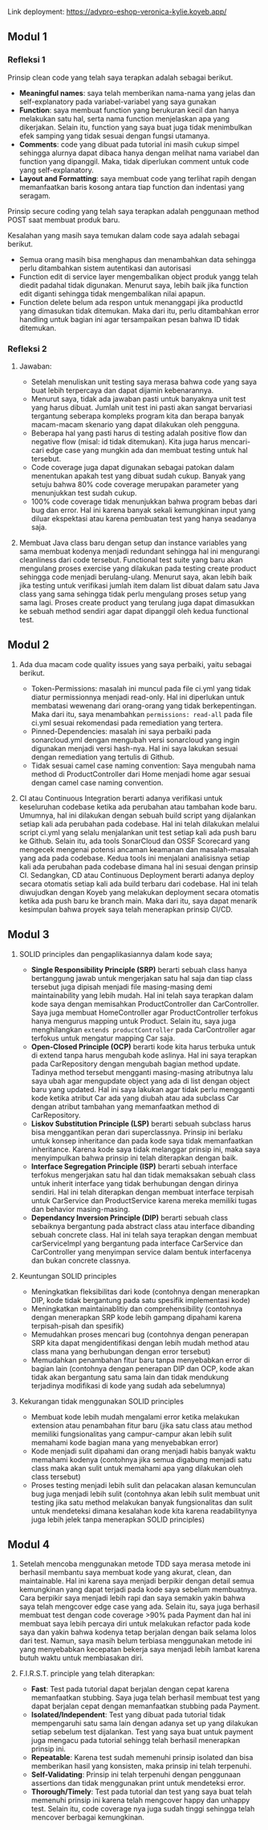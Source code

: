 Link deployment: https://advpro-eshop-veronica-kylie.koyeb.app/

## Modul 1
### Refleksi 1
Prinsip clean code yang telah saya terapkan adalah sebagai berikut.
- **Meaningful names**: saya telah memberikan nama-nama yang jelas dan self-explanatory pada variabel-variabel yang saya gunakan
- **Function**: saya membuat function yang berukuran kecil dan hanya melakukan satu hal, serta nama function menjelaskan apa yang dikerjakan. Selain itu, function yang saya buat juga tidak menimbulkan efek samping yang tidak sesuai dengan fungsi utamanya.
- **Comments**: code yang dibuat pada tutorial ini masih cukup simpel sehingga alurnya dapat dibaca hanya dengan melihat nama variabel dan function yang dipanggil. Maka, tidak diperlukan comment untuk code yang self-explanatory.
- **Layout and Formatting**: saya membuat code yang terlihat rapih dengan memanfaatkan baris kosong antara tiap function dan indentasi yang seragam.

Prinsip secure coding yang telah saya terapkan adalah penggunaan method POST saat membuat produk baru.

Kesalahan yang masih saya temukan dalam code saya adalah sebagai berikut.
- Semua orang masih bisa menghapus dan menambahkan data sehingga perlu ditambahkan sistem autentikasi dan autorisasi
- Function edit di service layer mengembalikan object produk yangg telah diedit padahal tidak digunakan. Menurut saya, lebih baik jika function edit diganti sehingga tidak mengembalikan nilai apapun.
- Function delete belum ada respon untuk menanggapi jika productId yang dimasukan tidak ditemukan. Maka dari itu, perlu ditambahkan error handling untuk bagian ini agar tersampaikan pesan bahwa ID tidak ditemukan.

### Refleksi 2
1. Jawaban:
    - Setelah menuliskan unit testing saya merasa bahwa code yang saya buat lebih terpercaya dan dapat dijamin kebenarannya.
    - Menurut saya, tidak ada jawaban pasti untuk banyaknya unit test yang harus dibuat. Jumlah unit test ini pasti akan sangat bervariasi tergantung seberapa kompleks program kita dan berapa banyak macam-macam skenario yang dapat dilakukan oleh pengguna.
    - Beberapa hal yang pasti harus di testing adalah positive flow dan negative flow (misal: id tidak ditemukan). Kita juga harus mencari-cari edge case yang mungkin ada dan membuat testing untuk hal tersebut.
    - Code coverage juga dapat digunakan sebagai patokan dalam menentukan apakah test yang dibuat sudah cukup. Banyak yang setuju bahwa 80% code coverage merupakan parameter yang menunjukkan test sudah cukup.
    - 100% code coverage tidak menunjukkan bahwa program bebas dari bug dan error. Hal ini karena banyak sekali kemungkinan input yang diluar ekspektasi atau karena pembuatan test yang hanya seadanya saja.


2. Membuat Java class baru dengan setup dan instance variables yang sama membuat kodenya menjadi redundant sehingga hal ini mengurangi cleanliness dari code tersebut. Functional test suite yang baru akan mengulang proses exercise yang dilakukan pada testing create product sehingga code menjadi berulang-ulang. Menurut saya, akan lebih baik jika testing untuk verifikasi jumlah item dalam list dibuat dalam satu Java class yang sama sehingga tidak perlu mengulang proses setup yang sama lagi. Proses create product yang terulang juga dapat dimasukkan ke sebuah method sendiri agar dapat dipanggil oleh kedua functional test.

## Modul 2
1. Ada dua macam code quality issues yang saya perbaiki, yaitu sebagai berikut.
   - Token-Permissions: masalah ini muncul pada file ci.yml yang tidak diatur permissionnya menjadi read-only. Hal ini diperlukan untuk membatasi wewenang dari orang-orang yang tidak berkepentingan. Maka dari itu, saya menambahkan ```permissions: read-all``` pada file ci.yml sesuai rekomendasi pada remediation yang tertera.
   - Pinned-Dependencies: masalah ini saya perbaiki pada sonarcloud.yml dengan mengubah versi sonarcloud yang ingin digunakan menjadi versi hash-nya. Hal ini saya lakukan sesuai dengan remediation yang tertulis di Github.
   - Tidak sesuai camel case naming convention: Saya mengubah nama method di ProductController dari Home menjadi home agar sesuai dengan camel case naming convention.
   
2. CI atau Continuous Integration berarti adanya verifikasi untuk keseluruhan codebase ketika ada perubahan atau tambahan kode baru. Umumnya, hal ini dilakukan dengan sebuah build script yang dijalankan setiap kali ada perubahan pada codebase. Hal ini telah dilakukan melalui script ci.yml yang selalu menjalankan unit test setiap kali ada push baru ke Github. Selain itu, ada tools SonarCloud dan OSSF Scorecard yang mengecek mengenai potensi ancaman keamanan dan masalah-masalah yang ada pada codebase. Kedua tools ini menjalani analisisnya setiap kali ada perubahan pada codebase dimana hal ini sesuai dengan prinsip CI. 
Sedangkan, CD atau Continuous Deployment berarti adanya deploy secara otomatis setiap kali ada build terbaru dari codebase. Hal ini telah diwujudkan dengan Koyeb yang melakukan deployment secara otomatis ketika ada push baru ke branch main. Maka dari itu, saya dapat menarik kesimpulan bahwa proyek saya telah menerapkan prinsip CI/CD.

## Modul 3
1. SOLID principles dan pengaplikasiannya dalam kode saya;
   - **Single Responsibility Principle (SRP)** berarti sebuah class hanya bertanggung jawab untuk mengerjakan satu hal saja dan tiap class tersebut juga dipisah menjadi file masing-masing demi maintainability yang lebih mudah. Hal ini telah saya terapkan dalam kode saya dengan memisahkan ProductController dan CarController. Saya juga membuat HomeController agar ProductController terfokus hanya mengurus mapping untuk Product. Selain itu, saya juga menghilangkan ```extends productController``` pada CarController agar terfokus untuk mengatur mapping Car saja.
   - **Open-Closed Principle (OCP)** berarti kode kita harus terbuka untuk di extend tanpa harus mengubah kode aslinya. Hal ini saya terapkan pada CarRepository dengan mengubah bagian method update. Tadinya method tersebut mengganti masing-masing atributnya lalu saya ubah agar mengupdate object yang ada di list dengan object baru yang updated. Hal ini saya lakukan agar tidak perlu mengganti kode ketika atribut Car ada yang diubah atau ada subclass Car dengan atribut tambahan yang memanfaatkan method di CarRepository.
   - **Liskov Substitution Principle (LSP)** berarti sebuah subclass harus bisa menggantikan peran dari superclassnya. Prinsip ini berlaku untuk konsep inheritance dan pada kode saya tidak memanfaatkan inheritance. Karena kode saya tidak melanggar prinsip ini, maka saya menyimpulkan bahwa prinsip ini telah diterapkan dengan baik.
   - **Interface Segregation Principle (ISP)** berarti sebuah interface terfokus mengerjakan satu hal dan tidak memaksakan sebuah class untuk inherit interface yang tidak berhubungan dengan dirinya sendiri. Hal ini telah diterapkan dengan membuat interface terpisah untuk CarService dan ProductService karena mereka memiliki tugas dan behavior masing-masing.
   - **Dependancy Inversion Principle (DIP)** berarti sebuah class sebaiknya bergantung pada abstract class atau interface dibanding sebuah concrete class. Hal ini telah saya terapkan dengan membuat carServiceImpl yang bergantung pada interface CarService dan CarController yang menyimpan service dalam bentuk interfacenya dan bukan concrete classnya.
   
2. Keuntungan SOLID principles
   - Meningkatkan fleksibilitas dari kode (contohnya dengan menerapkan DIP, kode tidak bergantung pada satu spesifik implementasi kode)
   - Meningkatkan maintainablitiy dan comprehensibility (contohnya dengan menerapkan SRP kode lebih gampang dipahami karena terpisah-pisah dan spesifik)
   - Memudahkan proses mencari bug (contohnya dengan penerapan SRP kita dapat mengidentifikasi dengan lebih mudah method atau class mana yang berhubungan dengan error tersebut)
   - Memudahkan penambahan fitur baru tanpa menyebabkan error di bagian lain (contohnya dengan penerapan DIP dan OCP, kode akan tidak akan bergantung satu sama lain dan tidak mendukung terjadinya modifikasi di kode yang sudah ada sebelumnya)
   
3. Kekurangan tidak menggunakan SOLID principles
   - Membuat kode lebih mudah mengalami error ketika melakukan extension atau penambahan fitur baru (jika satu class atau method memiliki fungsionalitas yang campur-campur akan lebih sulit memahami kode bagian mana yang menyebabkan error)
   - Kode menjadi sulit dipahami dan orang menjadi habis banyak waktu memahami kodenya (contohnya jika semua digabung menjadi satu class maka akan sulit untuk memahami apa yang dilakukan oleh class tersebut)
   - Proses testing menjadi lebih sulit dan pelacakan alasan kemunculan bug juga menjadi lebih sulit (contohnya akan lebih sulit membuat unit testing jika satu method melakukan banyak fungsionalitas dan sulit untuk mendeteksi dimana kesalahan kode kita karena readabilitynya juga lebih jelek tanpa menerapkan SOLID principles)

## Modul 4
1. Setelah mencoba menggunakan metode TDD saya merasa metode ini berhasil membantu saya membuat kode yang akurat, clean, 
dan maintainable. Hal ini karena saya menjadi berpikir dengan detail semua kemungkinan yang dapat terjadi pada kode saya sebelum membuatnya. Cara berpikir saya menjadi lebih rapi dan saya semakin yakin bahwa saya telah mengcover edge case yang ada. 
Selain itu, saya juga berhasil membuat test dengan code coverage >90% pada Payment dan hal ini membuat saya lebih percaya diri untuk melakukan refactor pada kode saya dan yakin bahwa kodenya tetap berjalan dengan baik selama lolos dari test.
Namun, saya masih belum terbiasa menggunakan metode ini yang menyebabkan kecepatan bekerja saya menjadi lebih lambat karena butuh waktu untuk membiasakan diri. 


2. F.I.R.S.T. principle yang telah diterapkan:
   - **Fast**: Test pada tutorial dapat berjalan dengan cepat karena memanfaatkan stubbing. 
   Saya juga telah berhasil membuat test yang dapat berjalan cepat dengan memanfaatkan stubbing pada Payment.
   - **Isolated/Independent**: Test yang dibuat pada tutorial tidak mempengaruhi satu sama lain dengan adanya set up yang dilakukan setiap sebelum test dijalankan.
   Test yang saya buat untuk payment juga mengacu pada tutorial sehingg telah berhasil menerapkan prinsip ini.
   - **Repeatable**: Karena test sudah memenuhi prinsip isolated dan bisa memberikan hasil yang konsisten, maka prinsip ini telah terpenuhi.
   - **Self-Validating**: Prinsip ini telah terpenuhi dengan penggunaan assertions dan tidak menggunakan print untuk mendeteksi error.
   - **Thorough/Timely**: Test pada tutorial dan test yang saya buat telah memenuhi prinsip ini karena telah mengcover happy dan unhappy test. Selain itu, code coverage nya juga sudah tinggi sehingga telah mencover berbagai kemungkinan.
